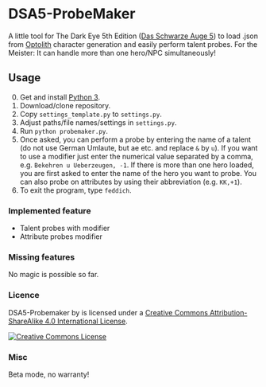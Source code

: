 # DSA5-ProbeMaker

A little tool for The Dark Eye 5th Edition ([Das Schwarze Auge 5](https://ulisses-spiele.de/spielsysteme/dsa5/)) to load .json from [Optolith](https://github.com/elyukai/optolith-client) character generation and easily perform talent probes. For the Meister: It can handle more than one hero/NPC simultaneously!

## Usage

0. Get and install [Python 3](https://www.python.org/).
1. Download/clone repository.
2. Copy `settings_template.py` to `settings.py`.
3. Adjust paths/file names/settings in `settings.py`.
4. Run `python probemaker.py`.
5. Once asked, you can perform a probe by entering the name of a talent (do not use German Umlaute, but ae etc. and replace `&` by `u`). If you want to use a modifier just enter the numerical value separated by a comma, e.g. `Bekehren u Ueberzeugen, -1`. If there is more than one hero loaded, you are first asked to enter the name of the hero you want to probe. You can also probe on attributes by using their abbreviation (e.g. `KK,+1`).
6. To exit the program, type `feddich`.


### Implemented feature
- Talent probes with modifier
- Attribute probes modifier
### Missing features
 No magic is possible so far.

### Licence
DSA5-Probemaker</span> by <a xmlns:cc="http://creativecommons.org/ns#" href="https://github.com/arnohakk/DSA5-Probemaker" property="cc:attributionName" rel="cc:attributionURL"></a> is licensed under a <a rel="license" href="http://creativecommons.org/licenses/by-sa/4.0/">Creative Commons Attribution-ShareAlike 4.0 International License</a>.

<a rel="license" href="http://creativecommons.org/licenses/by-sa/4.0/"><img alt="Creative Commons License" style="border-width:0" src="https://i.creativecommons.org/l/by-sa/4.0/88x31.png" /></a><br /><span xmlns:dct="http://purl.org/dc/terms/" href="http://purl.org/dc/dcmitype/Text" property="dct:title" rel="dct:type">

### Misc
Beta mode, no warranty!
